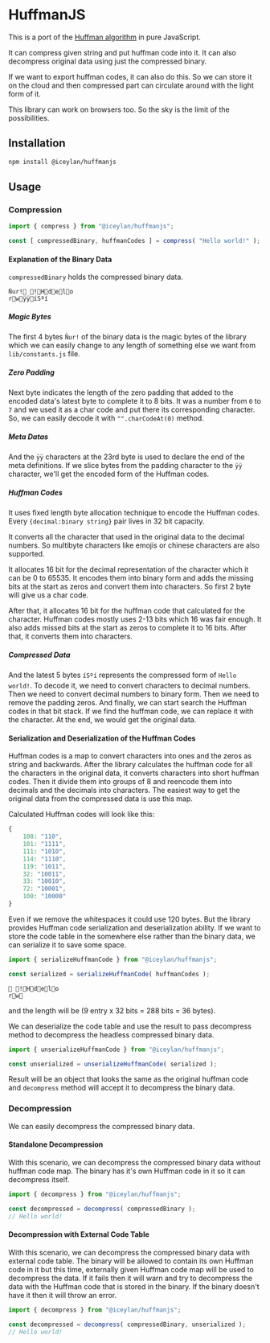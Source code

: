 # HuffmanJS
This is a port of the [Huffman algorithm](https://en.wikipedia.org/wiki/Huffman_coding) in pure JavaScript.

It can compress given string and put huffman code into it. It can also decompress original data using just the compressed binary.

If we want to export huffman codes, it can also do this. So we can store it on the cloud and then compressed part can circulate around with the light form of it.

This library can work on browsers too. So the sky is the limit of the possibilities.

## Installation
```bash
npm install @iceylan/huffmanjs
```

## Usage
### Compression
```js
import { compress } from "@iceylan/huffmanjs";

const [ compressedBinary, huffmanCodes ] = compress( "Hello world!" );
```

#### Explanation of the Binary Data
`compressedBinary` holds the compressed binary data.

```
Ñur! !Hdelo
rwÿÿíSºí	
```

##### Magic Bytes
The first 4 bytes `Ñur!` of the binary data is the magic bytes of the library which we can easily change to any length of something else we want from `lib/constants.js` file.

##### Zero Padding
Next byte indicates the length of the zero padding that added to the encoded data's latest byte to complete it to 8 bits. It was a number from `0` to `7` and we used it as a char code and put there its corresponding character. So, we can easily decode it with `"".charCodeAt(0)` method.

##### Meta Datas
And the `ÿÿ` characters at the 23rd byte is used to declare the end of the meta definitions. If we slice bytes from the padding character to the `ÿÿ` character, we'll get the encoded form of the Huffman codes.

##### Huffman Codes
It uses fixed length byte allocation technique to encode the Huffman codes. Every `{decimal:binary string}` pair lives in 32 bit capacity. 

It converts all the character that used in the original data to the decimal numbers. So multibyte characters like emojis or chinese characters are also supported.

It allocates 16 bit for the decimal representation of the character which it can be 0 to 65535. It encodes them into binary form and adds the missing bits at the start as zeros and convert them into characters. So first 2 byte will give us a char code.

After that, it allocates 16 bit for the huffman code that calculated for the character. Huffman codes mostly uses 2-13 bits which 16 was fair enough. It also adds missed bits at the start as zeros to complete it to 16 bits. After that, it converts them into characters.

##### Compressed Data
And the latest 5 bytes `íSºí` represents the compressed form of `Hello world!`. To decode it, we need to convert characters to decimal numbers. Then we need to convert decimal numbers to binary form. Then we need to remove the padding zeros. And finally, we can start search the Huffman codes in that bit stack. If we find the huffman code, we can replace it with the character. At the end, we would get the original data.

#### Serialization and Deserialization of the Huffman Codes
Huffman codes is a map to convert characters into ones and the zeros as string and backwards. After the library calculates the huffman code for all the characters in the original data, it converts characters into short huffman codes. Then it divide them into groups of 8 and reencode them into decimals and the decimals into characters. The easiest way to get the original data from the compressed data is use this map.

Calculated Huffman codes will look like this:
```js
{
	108: "110",
	101: "1111",
	111: "1010",
	114: "1110",
	119: "1011",
	32: "10011",
	33: "10010",
	72: "10001",
	100: "10000"
}
```

Even if we remove the whitespaces it could use 120 bytes. But the library provides Huffman code serialization and deserialization ability. If we want to store the code table in the somewhere else rather than the binary data, we can serialize it to save some space.

```js
import { serializeHuffmanCode } from "@iceylan/huffmanjs";

const serialized = serializeHuffmanCode( huffmanCodes );
```

```
 !Hdelo
rw
```

and the length will be (9 entry x 32 bits = 288 bits = 36 bytes).

We can deserialize the code table and use the result to pass decompress method to decompress the headless compressed binary data.

```js
import { unserializeHuffmanCode } from "@iceylan/huffmanjs";

const unserialized = unserializeHuffmanCode( serialized );
```

Result will be an object that looks the same as the original huffman code and `decompress` method will accept it to decompress the binary data.

### Decompression
We can easily decompress the compressed binary data.

#### Standalone Decompression
With this scenario, we can decompress the compressed binary data without huffman code map. The binary has it's own Huffman code in it so it can decompress itself.

```js
import { decompress } from "@iceylan/huffmanjs";

const decompressed = decompress( compressedBinary );
// Hello world!
```

#### Decompression with External Code Table
With this scenario, we can decompress the compressed binary data with external code table. The binary will be allowed to contain its own Huffman code in it but this time, externally given Huffman code map will be used to decompress the data. If it fails then it will warn and try to decompress the data with the Huffman code that is stored in the binary. If the binary doesn't have it then it will throw an error.

```js
import { decompress } from "@iceylan/huffmanjs";

const decompressed = decompress( compressedBinary, unserialized );
// Hello world!
```

